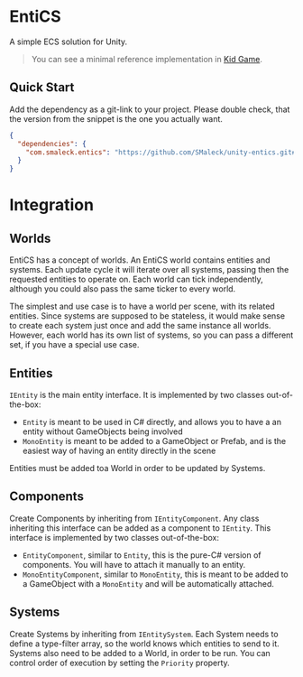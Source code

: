 # **E**nti**CS**
A simple ECS solution for Unity.
> You can see a minimal reference implementation in [Kid Game](https://github.com/SMaleck/kid-game).

## Quick Start
Add the dependency as a git-link to your project. Please double check, that the version from the snippet is the one you actually want.
```json
{
  "dependencies": {
    "com.smaleck.entics": "https://github.com/SMaleck/unity-entics.git#v0.2.0"
  }
}
```

# Integration

## Worlds
EntiCS has a concept of worlds. An EntiCS world contains entities and systems. 
Each update cycle it will iterate over all systems, passing then the requested entities to operate on.
Each world can tick independently, although you could also pass the same ticker to every world.

The simplest and use case is to have a world per scene, with its related entities. Since systems are supposed to be stateless, it would make sense to create each system just once and add the same instance all worlds. However, each world has its own list of systems, so you can pass a different set, if you have a special use case.

## Entities
`IEntity` is the main entity interface. It is implemented by two classes out-of-the-box:

- `Entity` is meant to be used in C# directly, and allows you to have a an entity without GameObjects being involved
- `MonoEntity` is meant to be added to a GameObject or Prefab, and is the easiest way of having an entity directly in the scene

Entities must be added toa World in order to be updated by Systems.

## Components
Create Components by inheriting from `IEntityComponent`. Any class inheriting this interface can be added as a component to `IEntity`.
This interface is implemented by two classes out-of-the-box:

- `EntityComponent`, similar to `Entity`, this is the pure-C# version of components. You will have to attach it manually to an entity.
- `MonoEntityComponent`, similar to `MonoEntity`, this is meant to be added to a GameObject with a `MonoEntity` and will be automatically attached.

## Systems
Create Systems by inheriting from `IEntitySystem`. Each System needs to define a type-filter array, so the world knows which entities to send to it. Systems also need to be added to a  World, in order to be run.
You can control order of execution by setting the `Priority` property.